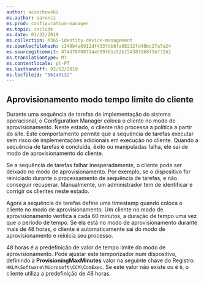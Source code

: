 ```yaml
---
author: aczechowski
ms.author: aaroncz
ms.prod: configuration-manager
ms.topic: include
ms.date: 01/22/2019
ms.collection: M365-identity-device-management
ms.openlocfilehash: c348b4a6912df4337db8fa88212fd48bc27a7a24
ms.sourcegitcommit: 874d78f08714a509f61c52b154387268f5b73242
ms.translationtype: MT
ms.contentlocale: pt-PT
ms.lasthandoff: 02/12/2019
ms.locfileid: "56143132"
---
```

## <a name="bkmk_osdprov"></a> Aprovisionamento modo tempo limite do cliente
<!--3197824-->

Durante uma sequência de tarefas de implementação do sistema operacional, o Configuration Manager coloca o cliente no modo de aprovisionamento. Neste estado, o cliente não processa a política a partir do site. Este comportamento permite que a sequência de tarefas executar sem risco de implementações adicionais em execução no cliente. Quando a sequência de tarefas é concluída, êxito ou manipuladas falha, ele sai de modo de aprovisionamento do cliente.

Se a sequência de tarefas falhar inesperadamente, o cliente pode ser deixado no modo de aprovisionamento. Por exemplo, se o dispositivo for reiniciado durante o processamento de sequência de tarefas, e não conseguir recuperar. Manualmente, um administrador tem de identificar e corrigir os clientes neste estado. 

Agora a sequência de tarefas define uma timestamp quando coloca o cliente no modo de aprovisionamento. Um cliente no modo de aprovisionamento verifica a cada 60 minutos, a duração de tempo uma vez que o período de tempo. Se ela está no modo de aprovisionamento durante mais de 48 horas, o cliente é automaticamente sai do modo de aprovisionamento e reinicia seu processo. 

48 horas é a predefinição de valor de tempo limite do modo de aprovisionamento. Pode ajustar este temporizador num dispositivo, definindo a **ProvisioningMaxMinutes** valor na seguinte chave do Registro: `HKLM\Software\Microsoft\CCM\CcmExec`. Se este valor não existe ou é `0`, o cliente utiliza a predefinição de 48 horas. 

<!-- 
The following diagrams show the process flow for the task sequence and the client:

#### Task sequence
![Flow diagram of task sequence setting provisioning mode](../../media/3197824-ts-flow.png) 

#### Client remediation
![Flow diagram of client exiting provisioning mode](../../media/3197824-client-flow.png) 

-->
